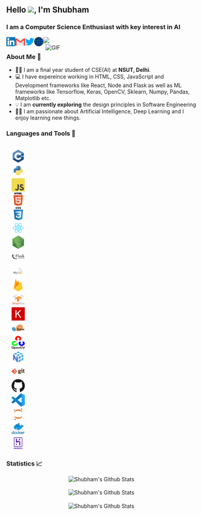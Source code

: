## Hello <img src="https://github.com/TheDudeThatCode/TheDudeThatCode/blob/master/Assets/Hi.gif" width="29px">, I'm Shubham
### I am a Computer Science Enthusiast with key interest in AI

<a href="https://www.linkedin.com/in/tiwarishubham635/">
  <img align="left" width="24px" src="https://github.com/deut-erium/deut-erium/blob/master/assets/linkedin.svg"  />
</a>
<a href="mailto:tiwarishubham635@gmail.com">
  <img align="left" width="26px" src="https://github.com/deut-erium/deut-erium/blob/master/assets/gmail.svg" />
</a>
<a href="https://twitter.com/tiwarishubham63?t=0F7eGT4anqayfbBXnWmOow&s=08/">
  <img align="left" width="24px" src="https://github.com/deut-erium/deut-erium/blob/master/assets/twitter.svg"  />
</a>

<a href="https://tiwarishubham635.github.io/My-Portfolio-Website/">
  <img align="left" width="24px" src="https://github.com/tiwarishubham635/tiwarishubham635/blob/main/website.svg"  />
</a>

![](https://komarev.com/ghpvc/?username=tiwarishubham635&color=fad000)
<img align="right" alt="GIF" src="https://raw.githubusercontent.com/abhisheknaiidu/abhisheknaiidu/master/code.gif" width=400 />


### About Me 🚀
- 👨‍🎓 I am a final year student of CSE(AI) at **NSUT, Delhi**.
- 💻 I have expereince working in HTML, CSS, JavaScript and Development frameworks like React, Node and Flask as well as ML frameworks like Tensorflow, Keras, OpenCV, Sklearn, Numpy, Pandas, Matplotlib etc.
- 💡 I am **currently exploring** the design principles in Software Engineering
- 👨‍💻 I am passionate about Artificial Intelligence, Deep Learning and I enjoy learning new things. </br>

### Languages and Tools 💼
<code>
  <img height="35" src="https://raw.githubusercontent.com/github/explore/80688e429a7d4ef2fca1e82350fe8e3517d3494d/topics/cpp/cpp.png"></code>
  <code>
  <img height="35" src="https://raw.githubusercontent.com/github/explore/80688e429a7d4ef2fca1e82350fe8e3517d3494d/topics/python/python.png"></code>
<code>
  <img height="35" src="https://raw.githubusercontent.com/github/explore/80688e429a7d4ef2fca1e82350fe8e3517d3494d/topics/javascript/javascript.png"></code>
<code>
  <img height="35" src="https://raw.githubusercontent.com/github/explore/80688e429a7d4ef2fca1e82350fe8e3517d3494d/topics/html/html.png"></code>
<code>
  <img height="35" src="https://raw.githubusercontent.com/github/explore/80688e429a7d4ef2fca1e82350fe8e3517d3494d/topics/css/css.png"></code>
<code>
  <img height="35" src="https://raw.githubusercontent.com/github/explore/80688e429a7d4ef2fca1e82350fe8e3517d3494d/topics/react/react.png"></code>
<code>
  <img height="35" src="https://raw.githubusercontent.com/github/explore/80688e429a7d4ef2fca1e82350fe8e3517d3494d/topics/nodejs/nodejs.png"></code>
<code>
  <img height="35" src="https://raw.githubusercontent.com/github/explore/80688e429a7d4ef2fca1e82350fe8e3517d3494d/topics/flask/flask.png"></code>
<code>
  <img height="35" src="https://raw.githubusercontent.com/github/explore/80688e429a7d4ef2fca1e82350fe8e3517d3494d/topics/mysql/mysql.png"></code>
<code>
  <img height="35" src="https://raw.githubusercontent.com/github/explore/80688e429a7d4ef2fca1e82350fe8e3517d3494d/topics/firebase/firebase.png"></code>
<code>
  <img height="35" src="https://raw.githubusercontent.com/github/explore/80688e429a7d4ef2fca1e82350fe8e3517d3494d/topics/tensorflow/tensorflow.png"></code>
<code>
  <img height="35" src="https://raw.githubusercontent.com/github/explore/main/topics/keras/keras.png"></code>
<code>
  <img height="35" src="https://raw.githubusercontent.com/github/explore/80688e429a7d4ef2fca1e82350fe8e3517d3494d/topics/scikit-learn/scikit-learn.png"></code>
<code>
  <img height="35" src="https://raw.githubusercontent.com/github/explore/80688e429a7d4ef2fca1e82350fe8e3517d3494d/topics/opencv/opencv.png"></code>
<code>
  <img height="35" src="https://raw.githubusercontent.com/github/explore/main/topics/numpy/numpy.png"></code>
<code>
  <img height="35" src="https://raw.githubusercontent.com/github/explore/80688e429a7d4ef2fca1e82350fe8e3517d3494d/topics/git/git.png"></code>
<code>
  <img height="35" src="https://raw.githubusercontent.com/github/explore/main/topics/github/github.png"></code>
<code>
  <img height="35" src="https://raw.githubusercontent.com/github/explore/main/topics/visual-studio-code/visual-studio-code.png"></code>
<code>
  <img height="35" src="https://raw.githubusercontent.com/github/explore/80688e429a7d4ef2fca1e82350fe8e3517d3494d/topics/jupyter-notebook/jupyter-notebook.png"></code>
<code>
  <img height="35" src="https://raw.githubusercontent.com/github/explore/main/topics/docker/docker.png"></code>
<code>
  <img height="35" src="https://raw.githubusercontent.com/github/explore/main/topics/heroku/heroku.png"></code>

### Statistics 📈
<p align="center"> <img src="https://github-readme-stats.vercel.app/api?username=tiwarishubham635&show_icons=true&hide_border=true&count_private=true&theme=dark&show_icons=true" alt="Shubham's Github Stats"/>
<br/>
<br/>
<img align="center" src="https://github-readme-streak-stats.herokuapp.com/?user=tiwarishubham635&count_private=true&theme=dark&show_icons=true" alt="Shubham's Github Stats" />
<br/>
<br/>
<img align="center"  src="https://github-readme-stats.vercel.app/api/top-langs/?username=tiwarishubham635&count_private=true&theme=dark&icon_color=fad000&layout=compact" alt="Shubham's Github Stats" />
<br />
<br />
